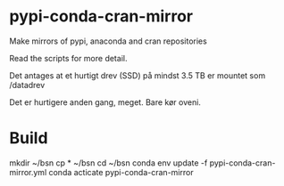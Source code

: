 # pypi-conda-cran-mirror
Make mirrors of pypi, anaconda and cran repositories

Read the scripts for more detail. 

Det antages at et hurtigt drev (SSD) på mindst 3.5 TB er mountet som /datadrev

Det er hurtigere anden gang, meget. Bare kør oveni. 
#

# Build

mkdir ~/bsn
cp * ~/bsn
cd ~/bsn
conda env update -f pypi-conda-cran-mirror.yml
conda acticate pypi-conda-cran-mirror
#

